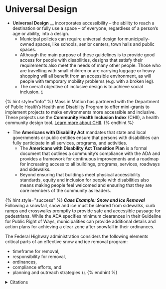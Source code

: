 # Universal Design

* **Universal Design** __ incorporates accessibility – the ability to reach a destination or fully use a space – of everyone, regardless of a person’s age or ability, into a design.&#x20;
  * Municipal policies can require universal design for municipally-owned spaces, like schools, senior centers, town halls and public spaces. &#x20;
  * Although the main purpose of these guidelines is to provide good access for people with disabilities, designs that satisfy their requirements also meet the needs of many other people. Those who are travelling with small children or are carrying luggage or heavy shopping will all benefit from an accessible environment, as will people with temporary mobility problems (e.g. with a broken leg).&#x20;
  * The overall objective of inclusive design is to achieve social inclusion. `i`

{% hint style="info" %}
Mass in Motion has partnered with the Department of Public Health’s Health and Disability Program to offer mini-grants to implement projects to make environments more accessible and inclusive. These projects use the **Community Health Inclusion Index** (CHII), a health community design tool. [Learn more about CHII](https://www.nchpad.org/1273/6359/Community\~Health\~Inclusion\~Index/).
{% endhint %}

* The **Americans with Disability Act** mandates that state and local governments or public entities ensure that persons with disabilities can fully participate in all services, programs, and activities.&#x20;
  * The **Americans with Disability Act Transition Plan** is a formal document that outlines a community’s compliance with the ADA and provides a framework for continuous improvements and a roadmap for increasing access to all buildings, programs, services, roadways and sidewalks.&#x20;
  * Beyond ensuring that buildings meet physical accessibility standards, equity and inclusion for people with disabilities also means making people feel welcomed and ensuring that they are core members of the community as leaders. &#x20;

{% hint style="success" %}
_**Case Example: Snow and Ice Removal**_ Following a snowfall, snow and ice must be cleared from sidewalks, curb ramps and crosswalks promptly to provide safe and accessible passage for pedestrians. While the ADA specifies minimum clearances in their Guideline for Public Right of Ways, municipalities can provide additional details and action plans for achieving a clear zone after snowfall in their ordinances.&#x20;

The Federal Highway administration considers the following elements critical parts of an effective snow and ice removal program:

* timeframe for removal,&#x20;
* responsibility for removal,&#x20;
* ordinances,&#x20;
* compliance efforts, and&#x20;
* planning and outreach strategies `ii`
{% endhint %}

<details>

<summary>Citations</summary>

`i` _Institute for Human Centered Design https://www.humancentereddesign.org/inclusive-design/resources_ &#x20;

`ii` _Federal Highway Authority (2013) Guide for Maintaining Pedestrian Facilities for Enhanced Safety Research Report._ [_https://safety.fhwa.dot.gov/ped\_bike/tools\_solve/fhwasa13037/research\_report/chap2d.cfm_](https://safety.fhwa.dot.gov/ped\_bike/tools\_solve/fhwasa13037/research\_report/chap2d.cfm)__

</details>
